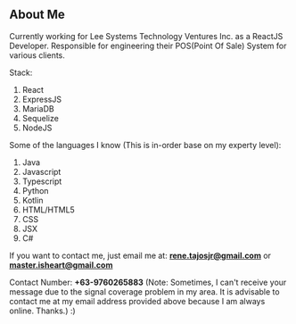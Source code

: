 ## About Me
Currently working for Lee Systems Technology Ventures Inc. as a ReactJS Developer.
Responsible for engineering their POS(Point Of Sale) System for various clients.

Stack:
1. React
2. ExpressJS
3. MariaDB
4. Sequelize
5. NodeJS

Some of the languages I know (This is in-order base on my experty level):
1. Java
2. Javascript
3. Typescript
4. Python
5. Kotlin
6. HTML/HTML5
7. CSS
8. JSX
9. C#

If you want to contact me, just email me at: **rene.tajosjr@gmail.com** or **master.isheart@gmail.com**

Contact Number: **+63-9760265883** (Note: Sometimes, I can't receive your message due to the signal coverage problem in my area. It is advisable to contact me at my email address provided above because I am always online. Thanks.) :)

